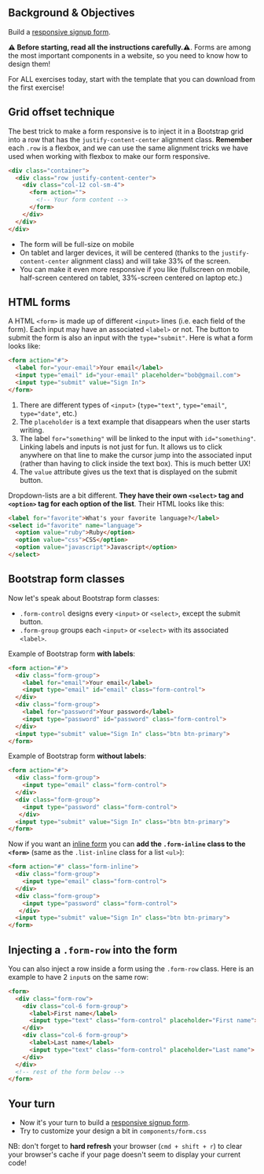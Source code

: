 ## Background & Objectives

Build a [responsive signup form](https://lewagon.github.io/bootstrap-challenges/10-Login-form/).

**⚠️ Before starting, read all the instructions carefully.⚠️**. Forms are among the most important components in a website, so you need to know how to design them!

For ALL exercises today, start with the template that you can download from the first exercise!

## Grid offset technique

The best trick to make a form responsive is to inject it in a Bootstrap grid into a row that has the `justify-content-center` alignment class. **Remember** each `.row` is a flexbox, and we can use the same alignment tricks we have used when working with flexbox to make our form responsive.

```html
<div class="container">
  <div class="row justify-content-center">
    <div class="col-12 col-sm-4">
      <form action="">
        <!-- Your form content -->
      </form>
    </div>
  </div>
</div>
```

- The form will be full-size on mobile
- On tablet and larger devices, it will be centered (thanks to the `justify-content-center` alignment class) and will take 33% of the screen.
- You can make it even more responsive if you like (fullscreen on mobile, half-screen centered on tablet, 33%-screen centered on laptop etc.)


## HTML forms

A HTML `<form>` is made up of different `<input>` lines (i.e. each field of the form). Each input may have an associated `<label>` or not. The button to submit the form is also an input with the `type="submit"`. Here is what a form looks like:

```html
<form action="#">
  <label for="your-email">Your email</label>
  <input type="email" id="your-email" placeholder="bob@gmail.com">
  <input type="submit" value="Sign In">
</form>
```

1. There are different types of `<input>` (`type="text"`, `type="email"`, `type="date"`, etc.)
2. The `placeholder` is a text example that disappears when the user starts writing.
3. The label `for="something"` will be linked to the input with `id="something"`. Linking labels and inputs is not just for fun. It allows us to click anywhere on that line to make the cursor jump into the associated input (rather than having to click inside the text box). This is much better UX!
4. The `value` attribute gives us the text that is displayed on the submit button.

Dropdown-lists are a bit different. **They have their own `<select>` tag and `<option>` tag for each option of the list**. Their HTML looks like this:


```html
<label for="favorite">What's your favorite language?</label>
<select id="favorite" name="language">
  <option value="ruby">Ruby</option>
  <option value="css">CSS</option>
  <option value="javascript">Javascript</option>
</select>
```


## Bootstrap form classes

Now let's speak about Bootstrap form classes:

- `.form-control` designs every `<input>` or `<select>`, except the submit button.
- `.form-group` groups each `<input>` or `<select>` with its associated `<label>`.

Example of Bootstrap form **with labels**:

```html
<form action="#">
  <div class="form-group">
    <label for="email">Your email</label>
    <input type="email" id="email" class="form-control">
  </div>
  <div class="form-group">
    <label for="password">Your password</label>
    <input type="password" id="password" class="form-control">
  </div>
  <input type="submit" value="Sign In" class="btn btn-primary">
</form>
```

Example of Bootstrap form **without labels**:

```html
<form action="#">
  <div class="form-group">
    <input type="email" class="form-control">
  </div>
  <div class="form-group">
    <input type="password" class="form-control">
   </div>
  <input type="submit" value="Sign In" class="btn btn-primary">
</form>
```

Now if you want an [inline form](https://getbootstrap.com/docs/4.2/components/forms/#inline-forms) you can **add the `.form-inline` class to the `<form>`** (same as the `.list-inline` class for a list `<ul>`):

```html
<form action="#" class="form-inline">
  <div class="form-group">
    <input type="email" class="form-control">
  </div>
  <div class="form-group">
    <input type="password" class="form-control">
   </div>
  <input type="submit" value="Sign In" class="btn btn-primary">
</form>
```

## Injecting a `.form-row` into the form

You can also inject a row inside a form using the `.form-row` class. Here is an example to have 2 `input`s on the same row:

```html
<form>
  <div class="form-row">
    <div class="col-6 form-group">
      <label>First name</label>
      <input type="text" class="form-control" placeholder="First name">
    </div>
    <div class="col-6 form-group">
      <label>Last name</label>
      <input type="text" class="form-control" placeholder="Last name">
    </div>
  </div>
  <!-- rest of the form below -->
</form>
```

## Your turn

- Now it's your turn to build a [responsive signup form](http://lewagon.github.io/bootstrap-challenges/10-Login-form/).
- Try to customize your design a bit in `components/form.css`

NB: don't forget to **hard refresh** your browser (`cmd + shift + r`) to clear your browser's cache if your page doesn't seem to display your current code!

